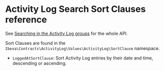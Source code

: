 # Activity Log Search Sort Clauses reference

See [Searching in the Activity Log groups](recent_activity.md#searching-in-the-activity-log-groups) for the whole API.

Sort Clauses are found in the `Ibexa\Contracts\ActivityLog\Values\ActivityLog\SortClause` namespace.

- `LoggedAtSortClause`: Sort Activity Log entries by their date and time, descending or ascending.
